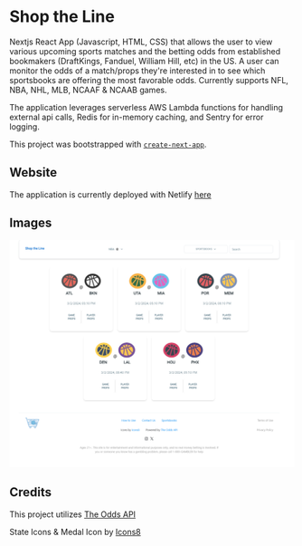 
# Shop the Line

Nextjs React App (Javascript, HTML, CSS) that allows the user to view various upcoming sports matches and the betting odds from established bookmakers (DraftKings, Fanduel, William Hill, etc) in the US. A user can monitor the odds of a match/props they're interested in to see which sportsbooks are offering the most favorable odds. Currently supports NFL, NBA, NHL, MLB, NCAAF & NCAAB games.

The application leverages serverless AWS Lambda functions for handling external api calls, Redis for in-memory caching, and Sentry for error logging. 

This project was bootstrapped with [`create-next-app`](https://github.com/vercel/next.js/tree/canary/packages/create-next-app).

## Website

The application is currently deployed with Netlify [here](https://master--stunning-belekoy-7251e6.netlify.app/)

## Images

![image](image.png)

## Credits

This project utilizes [The Odds API](https://the-odds-api.com/)

State Icons & Medal Icon by [Icons8](https://icons8.com)


